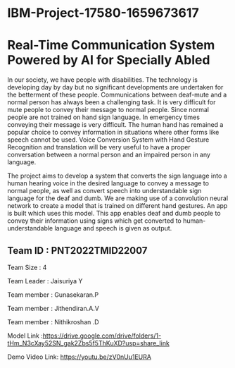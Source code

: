 # IBM-Project-17580-1659673617
# Real-Time Communication System Powered by AI for Specially Abled

In our society, we have people with disabilities. The technology is developing day by day but no significant developments are undertaken for the betterment of these people. Communications between deaf-mute and a normal person has always been a challenging task. It is very difficult for mute people to convey their message to normal people. Since normal people are not trained on hand sign language. In emergency times conveying their message is very difficult. The human hand has remained a popular choice to convey information in situations where other forms like speech cannot be used. Voice Conversion System with Hand Gesture Recognition and translation will be very useful to have a proper conversation between a normal person and an impaired person in any language.

The project aims to develop a system that converts the sign language into a human hearing voice in the desired language to convey a message to normal people, as well as convert speech into understandable sign language for the deaf and dumb. We are making use of a convolution neural network to create a model that is trained on different hand gestures. An app is built which uses this model. This app enables deaf and dumb people to convey their information using signs which get converted to human-understandable language and speech is given as output.

## Team ID : PNT2022TMID22007

Team Size : 4

Team Leader : Jaisuriya Y

Team member : Gunasekaran.P

Team member : Jithendiran.A.V

Team member : Nithikroshan .D

Model Link :https://drive.google.com/drive/folders/1-tHm_N3cXay52SN_gak2Zbs5f5ThKuXD?usp=share_link

Demo Video Link: https://youtu.be/zV0nUu1EURA
